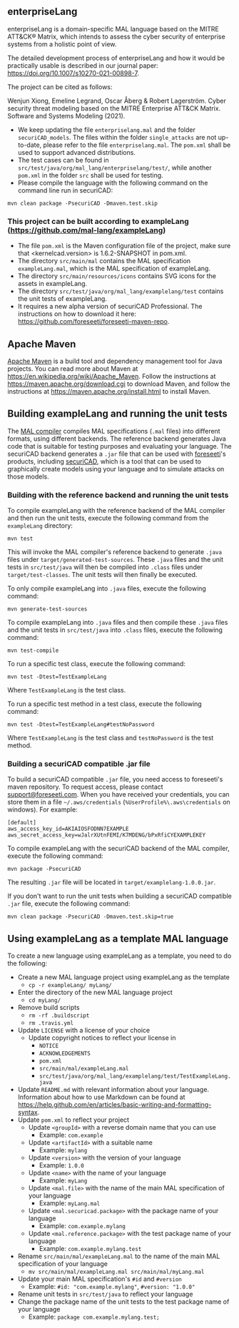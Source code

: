 ## enterpriseLang

enterpriseLang is a domain-specific MAL language based on the MITRE ATT&CK® Matrix, which intends to assess the cyber security of enterprise systems from a holistic point of view.

The detailed development process of enterpriseLang and how it would be practically usable is described in our journal paper: https://doi.org/10.1007/s10270-021-00898-7.

The project can be cited as follows:

Wenjun Xiong, Emeline Legrand, Oscar Åberg & Robert Lagerström. Cyber security threat modeling based on the MITRE Enterprise ATT&CK Matrix. Software and Systems Modeling (2021).

* We keep updating the file `enterpriselang.mal` and the folder `securiCAD_models`. The files within the folder `single_attacks` are not up-to-date, please refer to the file `enterpriselang.mal`. The `pom.xml` shall be used to support advanced distributions.
* The test cases can be found in `src/test/java/org/mal_lang/enterpriselang/test/`, while another `pom.xml` in the folder `src` shall be used for testing.
* Please compile the language with the following command on the command line run in securiCAD:
```
mvn clean package -PsecuriCAD -Dmaven.test.skip
```

### This project can be built according to exampleLang (https://github.com/mal-lang/exampleLang)

* The file `pom.xml` is the Maven configuration file of the project, make sure that <kernelcad.version> is 1.6.2-SNAPSHOT in pom.xml. 
* The directory `src/main/mal` contains the MAL specification
  `exampleLang.mal`, which is the MAL specification of exampleLang.
* The directory `src/main/resources/icons` contains SVG icons for the
  assets in exampleLang.
* The directory `src/test/java/org/mal_lang/examplelang/test`
  contains the unit tests of exampleLang.
* It requires a new alpha version of securiCAD Professional. The instructions on how to download it here: https://github.com/foreseeti/foreseeti-maven-repo.

## Apache Maven

[Apache Maven](https://maven.apache.org/) is a build tool and
dependency management tool for Java projects. You can read more about
Maven at <https://en.wikipedia.org/wiki/Apache_Maven>. Follow the
instructions at <https://maven.apache.org/download.cgi> to download
Maven, and follow the instructions at
<https://maven.apache.org/install.html> to install Maven.

## Building exampleLang and running the unit tests

The
[MAL compiler](https://github.com/meta-attack-language/malcompiler)
compiles MAL specifications (`.mal` files) into different formats,
using different backends. The reference backend generates Java code
that is suitable for testing purposes and evaluating your language.
The securiCAD backend generates a `.jar` file that can be used with
[foreseeti](https://www.foreseeti.com/)'s products, including
[securiCAD](https://www.foreseeti.com/securicad/), which is a tool
that can be used to graphically create models using your language and
to simulate attacks on those models.

### Building with the reference backend and running the unit tests

To compile exampleLang with the reference backend of the MAL compiler
and then run the unit tests, execute the following command from the
`exampleLang` directory:

```
mvn test
```

This will invoke the MAL compiler's reference backend to generate
`.java` files under `target/generated-test-sources`. These `.java`
files and the unit tests in `src/test/java` will then be compiled
into `.class` files under `target/test-classes`. The unit tests will
then finally be executed.

To only compile exampleLang into `.java` files, execute the following
command:

```
mvn generate-test-sources
```

To compile exampleLang into `.java` files and then compile these
`.java` files and the unit tests in `src/test/java` into `.class`
files, execute the following command:

```
mvn test-compile
```

To run a specific test class, execute the following command:

```
mvn test -Dtest=TestExampleLang
```

Where `TestExampleLang` is the test class.

To run a specific test method in a test class, execute the following
command:

```
mvn test -Dtest=TestExampleLang#testNoPassword
```

Where `TestExampleLang` is the test class and `testNoPassword` is the
test method.

### Building a securiCAD compatible .jar file

To build a securiCAD compatible `.jar` file, you need access to
foreseeti's maven repository. To request access, please contact
<support@foreseeti.com>. When you have received your credentials, you
can store them in a file `~/.aws/credentials`
(`%UserProfile%\.aws\credentials` on windows). For example:

```
[default]
aws_access_key_id=AKIAIOSFODNN7EXAMPLE
aws_secret_access_key=wJalrXUtnFEMI/K7MDENG/bPxRfiCYEXAMPLEKEY
```

To compile exampleLang with the securiCAD backend of the MAL
compiler, execute the following command:

```
mvn package -PsecuriCAD
```

The resulting `.jar` file will be located in
`target/examplelang-1.0.0.jar`.

If you don't want to run the unit tests when building a securiCAD
compatible `.jar` file, execute the following command:

```
mvn clean package -PsecuriCAD -Dmaven.test.skip=true
```

## Using exampleLang as a template MAL language

To create a new language using exampleLang as a template, you need to
do the following:

* Create a new MAL language project using exampleLang as the template
  * `cp -r exampleLang/ myLang/`
* Enter the directory of the new MAL language project
  * `cd myLang/`
* Remove build scripts
  * `rm -rf .buildscript`
  * `rm .travis.yml`
* Update `LICENSE` with a license of your choice
  * Update copyright notices to reflect your license in
    * `NOTICE`
    * `ACKNOWLEDGEMENTS`
    * `pom.xml`
    * `src/main/mal/exampleLang.mal`
    * `src/test/java/org/mal_lang/examplelang/test/TestExampleLang.java`
* Update `README.md` with relevant information about your language.
  Information about how to use Markdown can be found at
  <https://help.github.com/en/articles/basic-writing-and-formatting-syntax>.
* Update `pom.xml` to reflect your project
  * Update `<groupId>` with a reverse domain name that you can use
    * Example: `com.example`
  * Update `<artifactId>` with a suitable name
    * Example: `mylang`
  * Update `<version>` with the version of your language
    * Example: `1.0.0`
  * Update `<name>` with the name of your language
    * Example: `myLang`
  * Update `<mal.file>` with the name of the main MAL specification
    of your language
    * Example: `myLang.mal`
  * Update `<mal.securicad.package>` with the package name of your
    language
    * Example: `com.example.mylang`
  * Update `<mal.reference.package>` with the test package name of
    your language
    * Example: `com.example.mylang.test`
* Rename `src/main/mal/exampleLang.mal` to the name of the main MAL
  specification of your language
  * `mv src/main/mal/exampleLang.mal src/main/mal/myLang.mal`
* Update your main MAL specification's `#id` and `#version`
  * Example: `#id: "com.example.mylang"`, `#version: "1.0.0"`
* Rename unit tests in `src/test/java` to reflect your language
* Change the package name of the unit tests to the test package name
  of your language
  * Example: `package com.example.mylang.test;`
